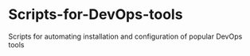 # Scripts-for-DevOps-tools
Scripts for automating installation and configuration of popular DevOps tools
